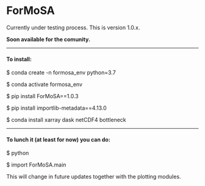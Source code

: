 # ForMoSA

Currently under testing process. This is version 1.0.x. 

**Soon available for the comunity.**

***
#### **To install:**

$ conda create -n formosa_env python=3.7

$ conda activate formosa_env

$ pip install ForMoSA==1.0.3

$ pip install importlib-metadata==4.13.0

$ conda install xarray dask netCDF4 bottleneck


***
#### **To lunch it (at least for now) you can do:**

$ python

$ import ForMoSA.main

This will change in future updates together with the plotting modules.
